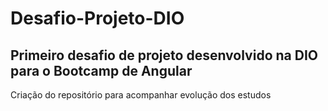 # Desafio-Projeto-DIO

## Primeiro desafio de projeto desenvolvido na DIO para o Bootcamp de Angular

Criação do repositório para acompanhar evolução dos estudos
